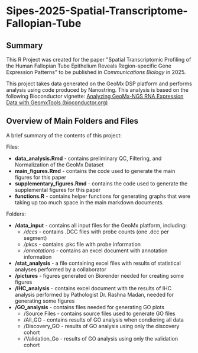 # Sipes-2025-Spatial-Transcriptome-Fallopian-Tube

## Summary

This R Project was created for the paper "Spatial Transcriptomic Profiling of the Human Fallopian Tube Epithelium Reveals Region-specific Gene Expression Patterns" to be published in _Communications Biology_ in 2025. 

This project takes data generated on the GeoMx DSP platform and performs analysis using code produced by Nanostring. 
This analysis is based on the following Bioconductor vignette:
[Analyzing GeoMx-NGS RNA Expression Data with GeomxTools (bioconductor.org)](https://www.bioconductor.org/packages/release/workflows/vignettes/GeoMxWorkflows/inst/doc/GeomxTools_RNA-NGS_Analysis.html#5_Normalization)


## Overview of Main Folders and Files
A brief summary of the contents of this project:

Files:
* **data_analysis.Rmd** - contains preliminary QC, Filtering, and Normalization of the GeoMx Dataset
* **main_figures.Rmd** - contains the code used to generate the main figures for this paper
* **supplementary_figures.Rmd** - contains the code used to generate the supplemental figures for this paper
* **functions.R** - contains helper functions for generating graphs that were taking up too much space in the main markdown documents. 

Folders:
* **/data_input** - contains all input files for the GeoMx platform, including:
  * _/dccs_ - contains .DCC files with probe counts (one .dcc per segment)
  * _/pkcs_ - contains .pkc file with probe information
  * _/annotations_ - contains an excel document with annotation information
* **/stat_analysis** - a file containing excel files with results of statistical analyses performed by a collaborator
* **/pictures** - figures generated on Biorender needed for creating some figures
* **/IHC_analysis** - contains excel document with the results of IHC analysis performed by Pathologist Dr. Rashna Madan, needed for generating some figures
* **/GO_analysis** - contains files needed for generating GO plots
  * /Source Files - contains source files used to generate GO files
  * /All_GO - contains results of GO analysis when condiering all data
  * /Discovery_GO - results of GO analysis using only the discovery cohort
  * /Validation_Go - results of GO analysis using only the validation cohort



